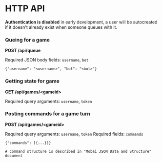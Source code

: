 # HTTP API

**Authentication is disabled** in early development, a user will be autocreated
if it doesn't already exist when someone queues with it.

### Queing for a game

**POST /api/queue**

Required JSON body fields: `username`, `bot`

    {"username": "<username>", "bot": "<bot>"}

### Getting state for game

**GET /api/games/\<gameid\>**

Required query arguments: `username`, `token`

### Posting commands for a game turn

**POST /api/games/\<gameid\>**

Required query arguments: `username`, `token`
Required fields: `commands`

    {"commands": [{...}]}

    # command structure is described in "Mobai JSON Data and Structure" document
